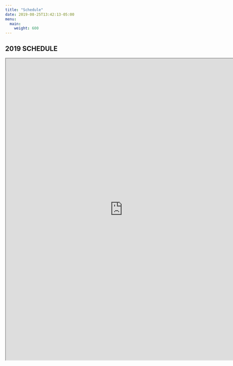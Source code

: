 ```yaml
---
title: "Schedule"
date: 2019-08-25T13:42:13-05:00
menu:
  main:
    weight: 600
---
```

## 2019 SCHEDULE

<link href="https://unpkg.com/@fullcalendar/core@4.3.1/main.min.css" rel="stylesheet">
<link href="https://unpkg.com/@fullcalendar/list@4.3.0/main.min.css" rel="stylesheet">
<script src="https://unpkg.com/@fullcalendar/core@4.3.1/main.min.js"></script>
<script src="https://unpkg.com/@fullcalendar/list@4.3.0/main.min.js"></script>
<script src="https://unpkg.com/@fullcalendar/google-calendar@4.3.0/main.min.js"></script>

<script type='text/javascript'>
  document.addEventListener('DOMContentLoaded', function() {
    var calendarEl = document.getElementById('calendar');

    var calendar = new FullCalendar.Calendar(calendarEl, {
      plugins: [ 'list', 'googleCalendar' ],
      views: {
        listAll: {
          type: 'listYear',
          duration: {
            years: 999
          }
        }
      },
      defaultView: 'listAll',
      googleCalendarApiKey: 'AIzaSyCTjnKkpaxowdC4yRKVxpipbwPT14yrve8',
      events: 'manitowocmarineband.org_t157r5a71378md7r86m4jn5lc0@group.calendar.google.com',
    });

    calendar.render();
  });
</script>

<div id="calendar"></div>
<iframe src="https://drive.google.com/file/d/10uRlKPWz2ggQbP5Xmo1soT_s7whGCh_S/preview" width="750" height="968"></iframe>
